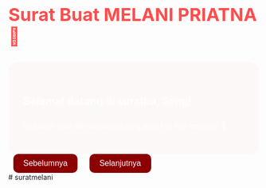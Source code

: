 <!DOCTYPE html>
<html lang="id">
<head>
  <meta charset="UTF-8" />
  <meta name="viewport" content="width=device-width, initial-scale=1.0"/>
  <title>Surat Buat MELANI PRIATNA 💌</title>
  <style>
    @import url('https://fonts.googleapis.com/css2?family=Pacifico&family=Open+Sans&display=swap');

    body {
      background: linear-gradient(to right, #0a0f3d, #1b1b2f);
      font-family: 'Open Sans', sans-serif;
      margin: 0;
      padding: 0;
      display: flex;
      flex-direction: column;
      height: 100vh;
      align-items: center;
      justify-content: center;
      text-align: center;
      color: white;
    }

    h1 {
      font-family: 'Pacifico', cursive;
      color: #ff4d4d;
      font-size: 36px;
      margin-bottom: 10px;
    }

    .slide {
      display: none;
      background-color: #ff0000;
      color: white;
      padding: 30px;
      border-radius: 20px;
      box-shadow: 0 8px 20px rgba(0, 0, 0, 0.2);
      max-width: 600px;
      line-height: 1.8;
      animation: fadeIn 0.5s ease-in-out;
    }

    .slide.active {
      display: block;
    }

    .buttons {
      margin-top: 20px;
    }

    .buttons button {
      background-color: #8b0000;
      color: white;
      border: none;
      padding: 10px 20px;
      font-size: 16px;
      border-radius: 10px;
      margin: 0 10px;
      cursor: pointer;
    }

    .buttons button:hover {
      background-color: #a30000;
    }

    @keyframes fadeIn {
      from { opacity: 0; transform: translateY(20px); }
      to { opacity: 1; transform: translateY(0); }
    }

    .logo {
      margin-top: 20px;
    }

    /* Animasi detak jantung */
    .heartbeat {
      font-size: 50px;
      color: #ff4d4d;
      animation: heartbeat 1.5s ease-in-out infinite;
    }

    @keyframes heartbeat {
      0% {
        transform: scale(1);
      }
      25% {
        transform: scale(1.2);
      }
      50% {
        transform: scale(1);
      }
      75% {
        transform: scale(1.2);
      }
      100% {
        transform: scale(1);
      }
    }
  </style>
</head>
<body>

  <h1>Surat Buat MELANI PRIATNA 💌</h1>

  <!-- Slide 1 -->
  <div class="slide active" id="slide-1">
    <h2>Selamat datang di suratku, Seng!</h2>
    <p>Ini adalah awal dari perjalanan yang akan kita lalui bersama. 💌</p>
  </div>

  <!-- Slide 2 -->
  <div class="slide" id="slide-2">
    <h2>Kenangan pertama kita</h2>
    <p>Waktu pertama kali kita berbicara, aku merasa ada yang spesial dalam percakapan itu. Kamu membuat aku merasa nyaman, dan aku tahu ini bukan sekadar kebetulan. 😊</p>
  </div>

  <!-- Slide 3 -->
  <div class="slide" id="slide-3">
    <h2>Waktu berlalu begitu cepat!</h2>
    <p>Setiap detik yang kita lewati bersama selalu menjadi kenangan yang tak terlupakan. Kamu mengisi hidupku dengan kebahagiaan, dan aku merasa beruntung bisa mengenalmu lebih dekat. 🕰️</p>
  </div>

  <!-- Slide 4 -->
  <div class="slide" id="slide-4">
    <h2>Musik yang menghubungkan kita</h2>
    <p>Setiap lagu yang kita dengar bersama selalu mengingatkanku pada momen indah kita. Semoga kita terus menemukan kenangan manis dalam setiap alunan musik. 🎶</p>
  </div>

  <!-- Slide 5 -->
  <div class="slide" id="slide-5">
    <h2>Hal-hal kecil yang berarti</h2>
    <p>Kadang yang paling sederhana bisa menjadi kenangan terindah. Seperti senyumanmu, atau cara kamu memandang dunia. Itu adalah hal-hal kecil yang selalu aku ingat. ❤️</p>
  </div>

  <!-- Slide 6 -->
  <div class="slide" id="slide-6">
    <h2>Janji kita untuk masa depan</h2>
    <p>Semoga kita bisa terus saling mendukung, berjuang, dan tumbuh bersama. Aku percaya bahwa perjalanan kita baru saja dimulai, dan masih banyak hal indah yang menanti. ✨</p>
  </div>

  <!-- Slide 7 -->
  <div class="slide" id="slide-7">
    <h2>Untuk selalu bersama</h2>
    <p>Tak ada yang lebih aku inginkan selain bisa bersama kamu, melalui setiap langkah hidup ini dengan penuh kebahagiaan. Kamu adalah bagian dari impianku, dan aku akan selalu ada untukmu. 💖</p>
  </div>

  <!-- Navigation Buttons -->
  <div class="buttons">
    <button onclick="prevSlide()">Sebelumnya</button>
    <button onclick="nextSlide()">Selanjutnya</button>
  </div>

  <script>
    let currentSlide = 1;
    const totalSlides = 7;

    function showSlide(n) {
      for (let i = 1; i <= totalSlides; i++) {
        document.getElementById(`slide-${i}`).classList.remove('active');
      }
      document.getElementById(`slide-${n}`).classList.add('active');
    }

    function nextSlide() {
      currentSlide = currentSlide < totalSlides ? currentSlide + 1 : 1;
      showSlide(currentSlide);
    }

    function prevSlide() {
      currentSlide = currentSlide > 1 ? currentSlide - 1 : totalSlides;
      showSlide(currentSlide);
    }
  </script>

</body>
</html>
# suratmelani
